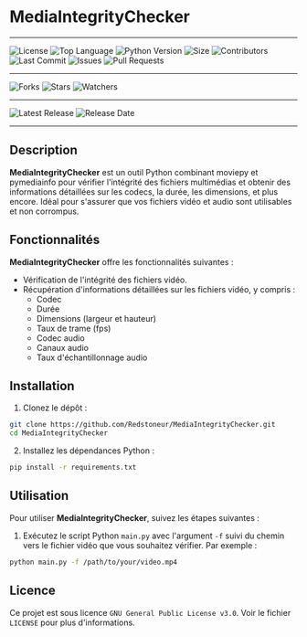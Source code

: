 # MediaIntegrityChecker

---

![License](https://img.shields.io/github/license/Redstoneur/MediaIntegrityChecker)
![Top Language](https://img.shields.io/github/languages/top/Redstoneur/MediaIntegrityChecker)
![Python Version](https://img.shields.io/badge/python-3.8-blue)
![Size](https://img.shields.io/github/repo-size/Redstoneur/MediaIntegrityChecker)
![Contributors](https://img.shields.io/github/contributors/Redstoneur/MediaIntegrityChecker)
![Last Commit](https://img.shields.io/github/last-commit/Redstoneur/MediaIntegrityChecker)
![Issues](https://img.shields.io/github/issues/Redstoneur/MediaIntegrityChecker)
![Pull Requests](https://img.shields.io/github/issues-pr/Redstoneur/MediaIntegrityChecker)

---

![Forks](https://img.shields.io/github/forks/Redstoneur/MediaIntegrityChecker)
![Stars](https://img.shields.io/github/stars/Redstoneur/MediaIntegrityChecker)
![Watchers](https://img.shields.io/github/watchers/Redstoneur/MediaIntegrityChecker)

---

![Latest Release](https://img.shields.io/github/v/release/Redstoneur/MediaIntegrityChecker)
![Release Date](https://img.shields.io/github/release-date/Redstoneur/MediaIntegrityChecker)

---

## Description

**MediaIntegrityChecker** est un outil Python combinant moviepy et pymediainfo pour vérifier l'intégrité des
fichiers multimédias et obtenir des informations détaillées sur les codecs, la durée, les dimensions, et plus encore.
Idéal pour s'assurer que vos fichiers vidéo et audio sont utilisables et non corrompus.

## Fonctionnalités

**MediaIntegrityChecker** offre les fonctionnalités suivantes :

- Vérification de l'intégrité des fichiers vidéo.
- Récupération d'informations détaillées sur les fichiers vidéo, y compris :
    - Codec
    - Durée
    - Dimensions (largeur et hauteur)
    - Taux de trame (fps)
    - Codec audio
    - Canaux audio
    - Taux d'échantillonnage audio

## Installation

1. Clonez le dépôt :

  ```sh
  git clone https://github.com/Redstoneur/MediaIntegrityChecker.git
  cd MediaIntegrityChecker
  ```

2. Installez les dépendances Python :

  ```sh
  pip install -r requirements.txt
  ```

## Utilisation

Pour utiliser **MediaIntegrityChecker**, suivez les étapes suivantes :

1. Exécutez le script Python `main.py` avec l'argument `-f` suivi du chemin vers le fichier vidéo que vous souhaitez
   vérifier. Par exemple :

  ```sh
  python main.py -f /path/to/your/video.mp4
  ```

## Licence

Ce projet est sous licence `GNU General Public License v3.0`. Voir le fichier `LICENSE` pour plus d'informations.
